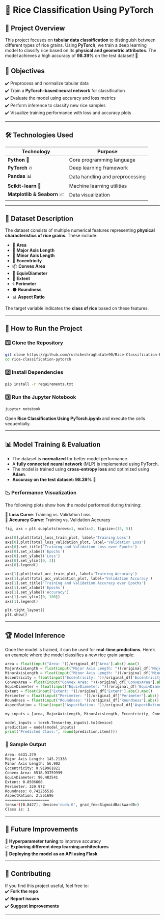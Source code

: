 # 🌾 Rice Classification Using PyTorch  

## 📖 Project Overview  
This project focuses on **tabular data classification** to distinguish between different types of rice grains. Using **PyTorch**, we train a deep learning model to classify rice based on its **physical and geometric attributes**. The model achieves a high accuracy of **98.39%** on the test dataset! 🚀  

## 🎯 Objectives  
✔️ Preprocess and normalize tabular data  
✔️ Train a **PyTorch-based neural network** for classification  
✔️ Evaluate the model using accuracy and loss metrics  
✔️ Perform inference to classify new rice samples  
✔️ Visualize training performance with loss and accuracy plots  

---

## 🛠 Technologies Used  
| Technology | Purpose |
|------------|---------|
| **Python** 🐍 | Core programming language |
| **PyTorch** 🔥 | Deep learning framework |
| **Pandas** 📊 | Data handling and preprocessing |
| **Scikit-learn** 🤖 | Machine learning utilities |
| **Matplotlib & Seaborn** 📈 | Data visualization |

---

## 📂 Dataset Description  
The dataset consists of multiple numerical features representing **physical characteristics of rice grains**. These include:  
- 🌱 **Area**  
- 📏 **Major Axis Length**  
- 📐 **Minor Axis Length**  
- 🔺 **Eccentricity**  
- 📦 **Convex Area**  
- 🔵 **EquivDiameter**  
- 🔳 **Extent**  
- 🌀 **Perimeter**  
- ⚫ **Roundness**  
- 📊 **Aspect Ratio**  

The target variable indicates the **class of rice** based on these features.  

---

## 🚀 How to Run the Project  

### 1️⃣ Clone the Repository  
```bash
git clone https://github.com/rushikeshraghatate90/Rice-Classification-Using-PyTorch.ipynb.git
cd rice-classification-pytorch
```

### 2️⃣ Install Dependencies  
```bash
pip install -r requirements.txt
```

### 3️⃣ Run the Jupyter Notebook  
```bash
jupyter notebook
```
Open **Rice Classification Using PyTorch.ipynb** and execute the cells sequentially.  

---

## 📊 Model Training & Evaluation  

- The dataset is **normalized** for better model performance.  
- A **fully connected neural network** (MLP) is implemented using PyTorch.  
- The model is trained using **cross-entropy loss** and optimized using **Adam**.  
- **Accuracy on the test dataset: 98.39%** 🎯  

### 📉 Performance Visualization  
The following plots show how the model performed during training:  

🔹 **Loss Curve**: Training vs. Validation Loss  
🔹 **Accuracy Curve**: Training vs. Validation Accuracy  

```python
fig, axs = plt.subplots(nrows=1, ncols=2, figsize=(15, 5))

axs[0].plot(total_loss_train_plot, label='Training Loss')
axs[0].plot(total_loss_validation_plot, label='Validation Loss')
axs[0].set_title('Training and Validation Loss over Epochs')
axs[0].set_xlabel('Epochs')
axs[0].set_ylabel('Loss')
axs[0].set_ylim([0, 2])
axs[0].legend()

axs[1].plot(total_acc_train_plot, label='Training Accuracy')
axs[1].plot(total_acc_validation_plot, label='Validation Accuracy')
axs[1].set_title('Training and Validation Accuracy over Epochs')
axs[1].set_xlabel('Epochs')
axs[1].set_ylabel('Accuracy')
axs[1].set_ylim([0, 100])
axs[1].legend()

plt.tight_layout()
plt.show()
```

---

## 🏆 Model Inference  
Once the model is trained, it can be used for **real-time predictions**. Here’s an example where the model classifies a new rice grain sample:

```python
area = float(input("Area: "))/original_df['Area'].abs().max()
MajorAxisLength = float(input("Major Axis Length: "))/original_df['MajorAxisLength'].abs().max()
MinorAxisLength = float(input("Minor Axis Length: "))/original_df['MinorAxisLength'].abs().max()
Eccentricity = float(input("Eccentricity: "))/original_df['Eccentricity'].abs().max()
ConvexArea = float(input("Convex Area: "))/original_df['ConvexArea'].abs().max()
EquivDiameter = float(input("EquivDiameter: "))/original_df['EquivDiameter'].abs().max()
Extent = float(input("Extent: "))/original_df['Extent'].abs().max()
Perimeter = float(input("Perimeter: "))/original_df['Perimeter'].abs().max()
Roundness = float(input("Roundness: "))/original_df['Roundness'].abs().max()
AspectRation = float(input("AspectRation: "))/original_df['AspectRation'].abs().max()

my_inputs = [area, MajorAxisLength, MinorAxisLength, Eccentricity, ConvexArea, EquivDiameter, Extent, Perimeter, Roundness, AspectRation]

model_inputs = torch.Tensor(my_inputs).to(device)
prediction = model(model_inputs)
print("Predicted Class:", round(prediction.item()))
```

### 📝 Sample Output  
```bash
Area: 6431.279
Major Axis Length: 145.21338
Minor Axis Length: 56.902
Eccentricity: 0.919981821
Convex Area: 6518.93759999
EquivDiameter: 90.483541
Extent: 0.8506668
Perimeter: 329.972
Roundness: 0.742255516
AspectRation: 2.551696
====================
tensor([0.8427], device='cuda:0', grad_fn=<SigmoidBackward0>)
Class is: 1
```

---

## 🔮 Future Improvements  
🚀 **Hyperparameter tuning** to improve accuracy  
📈 **Exploring different deep learning architectures**  
🎯 **Deploying the model as an API using Flask**  

---

## 🤝 Contributing  
If you find this project useful, feel free to:  
✔️ **Fork the repo**  
✔️ **Report issues**  
✔️ **Suggest improvements**  

---
